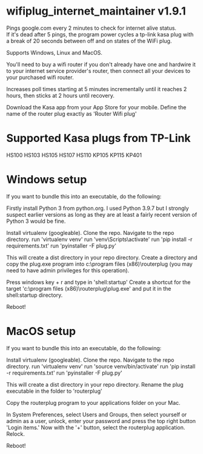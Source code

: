 # wifiplug_internet_maintainer v1.9.1
Pings google.com every 2 minutes to check for internet alive status.  
If it's dead after 5 pings, the program power cycles a tp-link kasa plug with a break of 20 seconds between off and on states of the WiFi plug.

Supports Windows, Linux and MacOS.

You'll need to buy a wifi router if you don't already have one and hardwire it to your internet service provider's router, then connect all your devices to your purchased wifi router.

Increases poll times starting at 5 minutes incrementally until it reaches 2 hours, then sticks at 2 hours until recovery.

Download the Kasa app from your App Store for your mobile.  Define the name of the router plug exactly as 'Router Wifi plug'

# Supported Kasa plugs from TP-Link
HS100
HS103
HS105
HS107
HS110
KP105
KP115
KP401

# Windows setup
If you want to bundle this into an executable, do the following:

Firstly install Python 3 from python.org. I used Python 3.9.7 but I strongly suspect earlier versions as long as they are at least a fairly recent version of Python 3 would be fine. 

Install virtualenv (googleable). 
Clone the repo. 
Navigate to the repo directory. 
run 'virtualenv venv' 
run 'venv\Scripts\activate' 
run 'pip install -r requirements.txt' 
run 'pyinstaller -F plug.py'

This will create a dist directory in your repo directory. 
Create a directory and copy the plug.exe program into c:\program files (x86)\routerplug (you may need to have admin privileges for this operation).

Press windows key + r and type in 'shell:startup' Create a shortcut for the target 'c:\program files (x86)\routerplug\plug.exe' and put it in the shell:startup directory.

Reboot!

# MacOS setup
If you want to bundle this into an executable, do the following:

Install virtualenv (googleable). 
Clone the repo. 
Navigate to the repo directory. 
run 'virtualenv venv' 
run 'source venv/bin/activate' 
run 'pip install -r requirements.txt' 
run 'pyinstaller -F plug.py'

This will create a dist directory in your repo directory. 
Rename the plug executable in the folder to 'routerplug'

Copy the routerplug program to your applications folder on your Mac.

In System Preferences, select Users and Groups, then select yourself or admin as a user, unlock, enter your password and press the top right button 'Login items.'
Now with the '+' button, select the routerplug application.  Relock.

Reboot!

